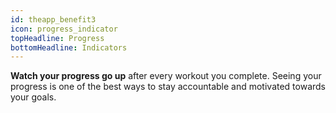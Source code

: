 ```yaml
---
id: theapp_benefit3
icon: progress_indicator
topHeadline: Progress
bottomHeadline: Indicators
---
```


**Watch your progress go up** after every workout you complete. Seeing your progress is one of the best ways to stay accountable and motivated towards your goals.

